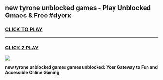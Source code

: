 
## new tyrone unblocked games - Play Unblocked Gmaes & Free #dyerx
<h3>
<a href="https://premium.freeplayer.one?title=new_tyrone_unblocked_games&ref=01M">CLICK TO PLAY</a></h3>
<hr>

<h3>
<a href="https://premium.freeplayer.one?title=new_tyrone_unblocked_games&ref=01M">CLICK 2 PLAY</a>
  
</h3>

<a href="https://premium.freeplayer.one?title=new_tyrone_unblocked_games&ref=01M"><img src="https://clearcache.store/games.png"></a>


**new tyrone unblocked games games unblocked: Your Gateway to Fun and Accessible Online Gaming**
